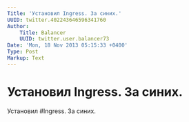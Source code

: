 ```yaml
---
Title: 'Установил Ingress. За синих.'
UUID: twitter.402243646596341760
Author:
    Title: Balancer
    UUID: twitter.user.balancer73
Date: 'Mon, 18 Nov 2013 05:15:33 +0400'
Type: Post
Markup: Text
---
```


# Установил Ingress. За синих.

Установил #Ingress. За синих.